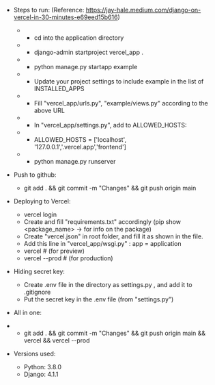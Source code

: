 - Steps to run:
  (Reference: https://jay-hale.medium.com/django-on-vercel-in-30-minutes-e69eed15b616)

  - - cd into the application directory
  - - django-admin startproject vercel_app .
  - - python manage.py startapp example
  - - Update your project settings to include example in the list of INSTALLED_APPS
  - - Fill "vercel_app/urls.py", "example/views.py" according to the above URL
  - - In "vercel_app/settings.py", add to ALLOWED_HOSTS:
  - - ALLOWED_HOSTS = ['localhost', '127.0.0.1','.vercel.app','frontend']
  - - python manage.py runserver

- Push to github:

  - git add . && git commit -m "Changes" && git push origin main

- Deploying to Vercel:

  - vercel login
  - Create and fill "requirements.txt" accordingly (pip show <package_name> -> for info on the package)
  - Create "vercel.json" in root folder, and fill it as shown in the file.
  - Add this line in "vercel_app/wsgi.py" : app = application
  - vercel # (for preview)
  - vercel --prod # (for production)

- Hiding secret key:

  - Create .env file in the directory as settings.py , and add it to .gitignore
  - Put the secret key in the .env file (from "settings.py")

- All in one:
- - git add . && git commit -m "Changes" && git push origin main && vercel && vercel --prod

- Versions used:
  - Python: 3.8.0
  - Django: 4.1.1
